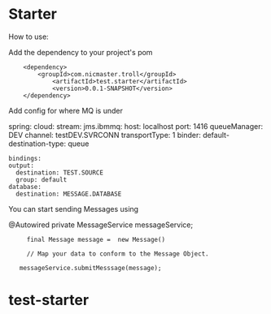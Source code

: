 # Starter

How to use:

Add the dependency to your project's pom


		<dependency>
			<groupId>com.nicmaster.troll</groupId>
            	<artifactId>test.starter</artifactId>
            	<version>0.0.1-SNAPSHOT</version>
		</dependency>

Add config for where MQ is under

spring:
  cloud:
    stream:
      jms.ibmmq:
        host: localhost
        port: 1416
        queueManager: DEV
        channel: testDEV.SVRCONN
        transportType: 1
        binder:
          default-destination-type: queue

    bindings:
    output:
      destination: TEST.SOURCE
      group: default
    database:
      destination: MESSAGE.DATABASE

You can start sending Messages using

  @Autowired
       private MessageService messageService;

         final Message message =  new Message()

         // Map your data to conform to the Message Object.

       messageService.submitMesssage(message);

# test-starter
